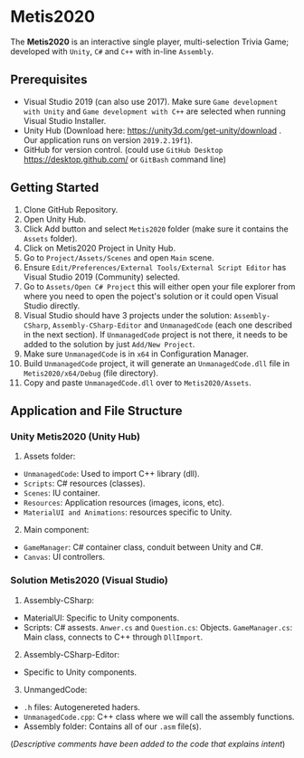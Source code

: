 # Metis2020

The **Metis2020** is an interactive single player, multi-selection Trivia Game; developed with `Unity`, `C#` and `C++` with in-line `Assembly`.

## Prerequisites

- Visual Studio 2019 (can also use 2017). Make sure `Game development with Unity` and `Game development with C++` are selected when running Visual Studio Installer.
- Unity Hub (Download here: https://unity3d.com/get-unity/download . Our application runs on version `2019.2.19f1`).
- GitHub for version control. (could use `GitHub Desktop` https://desktop.github.com/ or `GitBash` command line)

## Getting Started

1. Clone GitHub Repository.
2. Open Unity Hub.
3. Click Add button and select `Metis2020` folder (make sure it contains the `Assets` folder).
4. Click on Metis2020 Project in Unity Hub.
5. Go to `Project/Assets/Scenes` and open `Main` scene.
6. Ensure `Edit/Preferences/External Tools/External Script Editor` has Visual Studio 2019 (Community) selected.
7. Go to `Assets/Open C# Project` this will either open your file explorer from where you need to open the poject's solution or it could open Visual Studio directly.
8. Visual Studio should have 3 projects under the solution: `Assembly-CSharp`, `Assembly-CSharp-Editor` and `UnmanagedCode` (each one described in the next section). If `UnmanagedCode` project is not there, it needs to be added to the solution by just `Add/New Project`.
9. Make sure `UnmanagedCode` is in `x64` in Configuration Manager.
10. Build `UnmanagedCode` project, it will generate an `UnmanagedCode.dll` file in `Metis2020/x64/Debug` (file directory).
11. Copy and paste `UnmanagedCode.dll` over to `Metis2020/Assets`.

## Application and File Structure

### Unity Metis2020 (Unity Hub)
1. Assets folder:
- `UnmanagedCode`: Used to import C++ library (dll).
- `Scripts`: C# resources (classes).
- `Scenes`: IU container.
- `Resources`: Application resources (images, icons, etc).
- `MaterialUI and Animations`: resources specific to Unity.

2. Main component:
- `GameManager`: C# container class, conduit between Unity and C#.
- `Canvas`: UI controllers.

### Solution Metis2020 (Visual Studio)
1. Assembly-CSharp:
- MaterialUI: Specific to Unity components. 
- Scripts: C# assests. 
`Anwer.cs` and `Question.cs`: Objects.
`GameManager.cs`: Main class, connects to C++ through `DllImport`.

2. Assembly-CSharp-Editor:
- Specific to Unity components.

3. UnmangedCode: 
- `.h` files: Autogenereted haders.
- `UnmanagedCode.cpp`: C++ class where we will call the assembly functions. 
- Assembly folder: Contains all of our `.asm` file(s). 

(_Descriptive comments have been added to the code that explains intent_)

